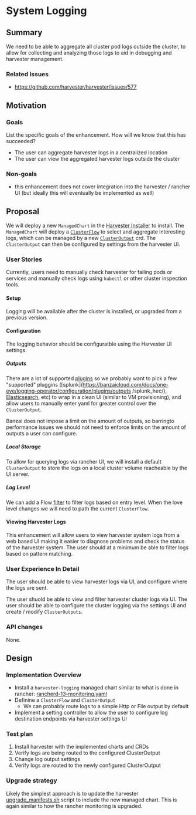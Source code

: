 # System Logging

## Summary

We need to be able to aggregate all cluster pod logs outside the cluster, to allow for collecting and analyzing those logs to aid in debugging and harvester management.

### Related Issues

- https://github.com/harvester/harvester/issues/577

## Motivation

### Goals

List the specific goals of the enhancement. How will we know that this has succeeded?

- The user can aggregate harvester logs in a centralized location
- The user can view the aggregated harvester logs outside the cluster

### Non-goals

- this enhancement does not cover integration into the harvester / rancher UI (but ideally this will eventually be implemented as well)

## Proposal

We will deploy a new `ManagedChart` in the [Harvester Installer](https://github.com/harvester/harvester-installer) to
install. The `ManagedChart` will deploy a [`ClusterFlow`](https://banzaicloud.com/docs/one-eye/logging-operator/configuration/flow/) to select and 
aggregate interesting logs, which can be managed by a new [`ClusterOutput`](https://banzaicloud.com/docs/one-eye/logging-operator/configuration/output/) 
crd. The `ClusterOutput` can then be configured by settings from the harvester UI.

### User Stories

Currently, users need to manually check harvester for failing pods or services and manually check logs using `kubectl` or other cluster
inspection tools.

#### Setup

Logging will be available after the cluster is installed, or upgraded from a previous version.

#### Configuration

The logging behavior should be configuratble using the Harvester UI settings.

##### Outputs

There are a lot of supported [plugins](https://banzaicloud.com/docs/one-eye/logging-operator/configuration/plugins/) so we probably want 
to pick a few "supported" pluggins ([splunk](https://banzaicloud.com/docs/one-eye/logging-operator/configuration/plugins/outputs
/splunk_hec/), [Elasticsearch](https://banzaicloud.com/docs/one-eye/logging-operator/configuration/plugins/outputs/elasticsearch/), etc) 
to wrap in a clean UI (similar to VM provisioning), and allow users to manually enter yaml for greater control over the `ClusterOutput`.

Banzai does not impose a limit on the amount of outputs, so barringto performance issues we should not need to enforce limits on the amount of outputs a 
user can configure.

##### Local Storage

To allow for querying logs via rancher UI, we will install a default `ClusterOutput` to store the logs on a local cluster volume reacheable by the UI 
server.

##### Log Level

We can add a Flow [filter](https://banzaicloud.com/docs/one-eye/logging-operator/configuration/plugins/filters/) to filter logs based on 
entry level. When the love level changes we will need to path the current `ClusterFlow`.

#### Viewing Harvester Logs

This enhancement will allow users to view harvester system logs from a web based UI making it easier to diagnose problems and check the status of the
harvester system. The user should at a minimum be able to filter logs based on pattern matching.

### User Experience In Detail

The user should be able to view harvester logs via UI, and configure where the logs are sent.

The user shuold be able to view and filter harvester cluster logs via UI. The user should be able to configure the cluster logging via the settings UI
and create / modify `ClusterOutputs`.

### API changes

None.

## Design

### Implementation Overview

- Install a `harvester-logging` managed chart similar to what is done in rancher: [rancherd-13-monitoring.yaml](https://github.com/harvester/harvester-installer/blob/master/pkg/config/templates/rancherd-13-monitoring.yaml)
- Definine a `ClusterFlow` and `ClusterOutput`
  - We can probably route logs to a simple Http or File output by default
- Implement a setting controller to allow the user to configure log destination endpoints via harvester settings UI

### Test plan

1. Install harvester with the implemented charts and CRDs
2. Verify logs are being routed to the configured ClusterOutput
3. Change log output settings
4. Verify logs are routed to the newly configured ClusterOutput

### Upgrade strategy

Likely the simplest approach is to update the harvester [upgrade_manifests.sh](https://github.com/harvester/harvester/blob/master/package/upgrade/upgrade_manifests.sh) script to include the new managed chart. This is again similar to how the rancher monitoring is upgraded.
